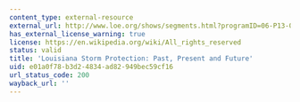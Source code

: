 ```yaml
---
content_type: external-resource
external_url: http://www.loe.org/shows/segments.html?programID=06-P13-00022&segmentID=4
has_external_license_warning: true
license: https://en.wikipedia.org/wiki/All_rights_reserved
status: valid
title: 'Louisiana Storm Protection: Past, Present and Future'
uid: e01a0f78-b3d2-4834-ad82-949bec59cf16
url_status_code: 200
wayback_url: ''
---
```


